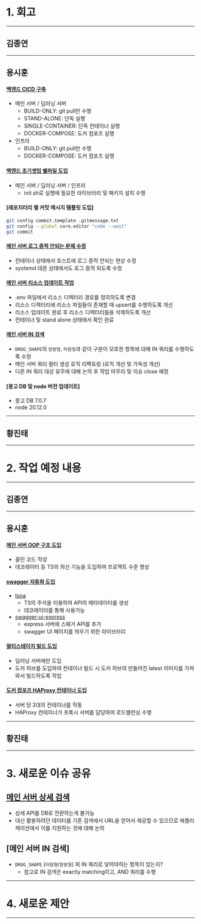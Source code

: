 # 1. 회고

---

## 김종연

---

## 용시훈

#### [백엔드 CICD 구축](https://github.com/KNUT-Capstone-Design-team-1/wip-infra/issues/2)

- 메인 서버 / 딥러닝 서버
  - BUILD-ONLY: git pull만 수행
  - STAND-ALONE: 단독 실행
  - SINGLE-CONTAINER: 단독 컨테이너 실행
  - DOCKER-COMPOSE: 도커 컴포즈 실행
- 인프라
  - BUILD-ONLY: git pull만 수행
  - DOCKER-COMPOSE: 도커 컴포즈 실행

#### [백엔드 초기셋업 쉘파일 도입](https://github.com/KNUT-Capstone-Design-team-1/wip-main-server-v2/issues/19)

- 메인 서버 / 딥러닝 서버 / 인프라
  - init.sh로 실행에 필요한 라이브러리 및 패키지 설치 수행

#### [레포지터리 별 커밋 메시지 템플릿 도입]

```bash
git config commit.template .gitmessage.txt
git config --global core.editor "code --wait"
git commit
```

#### [메인 서버 로그 증적 안되는 문제 수정](https://github.com/KNUT-Capstone-Design-team-1/wip-main-server-v2/issues/20)

- 컨테이너 상태에서 호스트에 로그 증적 안되는 현상 수정
- systemd 데몬 상태에서도 로그 증적 되도록 수정

#### [메인 서버 리소스 업데이트 작업](https://github.com/KNUT-Capstone-Design-team-1/wip-main-server-v2/issues/11)

- .env 파일에서 리소스 디렉터리 경로를 정의하도록 변경
- 리소스 디렉터리에 리소스 파일들이 존재할 때 upsert를 수행하도록 개선
- 리소스 업데이트 완료 후 리소스 디렉터리들을 삭제하도록 개선
- 컨테이너 및 stand alone 상태에서 확인 완료

#### [메인 서버 IN 검색](https://github.com/KNUT-Capstone-Design-team-1/wip-main-server-v2/issues/17)

- `DRUG_SHAPE`의 `장방형`, `타원형`과 같이 구분이 모호한 항목에 대해 IN 쿼리를 수행하도록 수정
- 메인 서버 쿼리 필터 생성 로직 리팩토링 (로직 개선 및 가독성 개선)
- 다른 IN 쿼리 대상 유무에 대해 논의 후 작업 마무리 및 이슈 close 예정

#### [몽고 DB 및 node 버전 업데이트]

- 몽고 DB 7.0.7
- node 20.12.0

---

## 황진태

---

# 2. 작업 예정 내용

---

## 김종연

---

## 용시훈

#### [메인 서버 OOP 구조 도입](https://github.com/KNUT-Capstone-Design-team-1/wip-main-server-v2/issues/21)

- 클린 코드 작성
- 데코레이터 등 TS의 최신 기능을 도입하여 프로젝트 수준 향상

#### [swagger 자동화 도입](https://github.com/KNUT-Capstone-Design-team-1/wip-main-server-v2/issues/15)

- [tsoa](https://www.npmjs.com/package/tsoa)
  - TS의 주석을 이용하여 API의 메타데이터를 생성
  - 데코레이터를 통해 사용가능
- [swagger-ui-express](https://www.npmjs.com/package/swagger-ui-express)
  - express 서버에 스웨거 API를 추가
  - swagger UI 페이지를 띄우기 위한 라이브러리

#### [멀티스테이지 빌드 도입](https://github.com/KNUT-Capstone-Design-team-1/wip-deep-learning-server-v2/issues/5)

- 딥러닝 서버에만 도입
- 도커 허브를 도입하여 컨테이너 빌드 시 도커 허브의 만들어진 latest 이미지를 가져와서 빌드하도록 작업

#### [도커 컴포즈 HAProxy 컨테이너 도입](https://github.com/KNUT-Capstone-Design-team-1/wip-infra/issues/3)

- 서버 당 2대의 컨테이너를 작동
- HAProxy 컨테이너가 프록시 서버를 담당하여 로드밸런싱 수행

---

## 황진태

---

# 3. 새로운 이슈 공유

## [메인 서버 상세 검색](https://github.com/KNUT-Capstone-Design-team-1/wip-main-server-v2/issues/16)

- 상세 API를 DB로 전환하는게 불가능
- 대신 활용하려던 데이터를 기존 검색에서 URL을 얻어서 제공할 수 있으므로 애플리케이션에서 이를 지원하는 것에 대해 논의

## [메인 서버 IN 검색]

- `DRUG_SHAPE` (`타원형`/`장방형`) 외 IN 쿼리로 넣어야하는 항목이 있는지?
  - 참고로 IN 검색은 exactly matching이고, AND 쿼리를 수행

---

# 4. 새로운 제안

---
